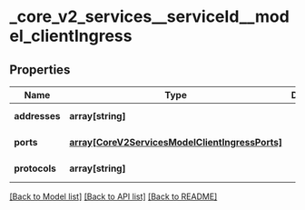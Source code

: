 # _core_v2_services__serviceId__model_clientIngress

## Properties
Name | Type | Description | Notes
------------ | ------------- | ------------- | -------------
**addresses** | **array[string]** |  | [default to null]
**ports** | [**array[CoreV2ServicesModelClientIngressPorts]**](CoreV2ServicesModelClientIngressPorts.md) |  | [default to null]
**protocols** | **array[string]** |  | [default to null]

[[Back to Model list]](../README.md#documentation-for-models) [[Back to API list]](../README.md#documentation-for-api-endpoints) [[Back to README]](../README.md)


